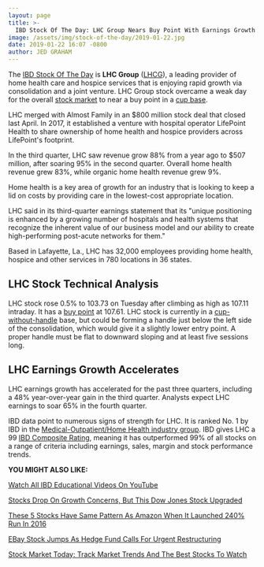 ```yaml
---
layout: page
title: >-
  IBD Stock Of The Day: LHC Group Nears Buy Point With Earnings Growth Accelerating
image: /assets/img/stock-of-the-day/2019-01-22.jpg
date: 2019-01-22 16:07 -0800
author: JED GRAHAM
---
```







The [IBD Stock Of The Day](https://www.investors.com/research/ibd-stock-of-the-day/) is **LHC Group** ([LHCG](https://research.investors.com/quote.aspx?symbol=LHCG)), a leading provider of home health care and hospice services that is enjoying rapid growth via consolidation and a joint venture. LHC Group stock overcame a weak day for the overall [stock market](https://www.investors.com/research/stock-market-data-dow-jones-sp-500-nasdaq-spdr-etfs/) to near a buy point in a [cup base](https://www.investors.com/ibd-university/how-to-buy/common-patterns-1/).




LHC merged with Almost Family in an $800 million stock deal that closed last April. In 2017, it established a venture with hospital operator LifePoint Health to share ownership of home health and hospice providers across LifePoint's footprint.


In the third quarter, LHC saw revenue grow 88% from a year ago to $507 million, after soaring 95% in the second quarter. Overall home health revenue grew 83%, while organic home health revenue grew 9%.


Home health is a key area of growth for an industry that is looking to keep a lid on costs by providing care in the lowest-cost appropriate location.


LHC said in its third-quarter earnings statement that its "unique positioning is enhanced by a growing number of hospitals and health systems that recognize the inherent value of our business model and our ability to create high-performing post-acute networks for them."


Based in Lafayette, La., LHC has 32,000 employees providing home health, hospice and other services in 780 locations in 36 states.


LHC Stock Technical Analysis
----------------------------


LHC stock rose 0.5% to 103.73 on Tuesday after climbing as high as 107.11 intraday. It has a [buy point](https://www.investors.com/how-to-invest/investors-corner/chart-reading-basics-how-a-buy-point-marks-a-time-of-opportunity/) at 107.61. LHC stock is currently in a [cup-without-handle](https://www.investors.com/how-to-invest/investors-corner/investing-202-why-some-great-cup-bases-dont-form-a-handle/) base, but could be forming a handle just below the left side of the consolidation, which would give it a slightly lower entry point. A proper handle must be flat to downward sloping and at least five sessions long.


LHC Earnings Growth Accelerates
-------------------------------


LHC earnings growth has accelerated for the past three quarters, including a 48% year-over-year gain in the third quarter. Analysts expect LHC earnings to soar 65% in the fourth quarter.


IBD data point to numerous signs of strength for LHC. It is ranked No. 1 by IBD in the [Medical-Outpatient/Home Health industry group](https://research.investors.com/stock-checkup/nasdaq-l-h-c-group-inc-lhcg.aspx). IBD gives LHC a 99 [IBD Composite Rating](https://www.investors.com/how-to-invest/investors-corner/how-to-research-growth-stocks/), meaning it has outperformed 99% of all stocks on a range of criteria including earnings, sales, margin and stock performance trends.


**YOU MIGHT ALSO LIKE:**


[Watch All IBD Educational Videos On YouTube](https://www.youtube.com/investorsbusinessdaily)


[Stocks Drop On Growth Concerns, But This Dow Jones Stock Upgraded](https://www.investors.com/market-trend/stock-market-today/stock-market-dow-jones-nike-stock-upgrade/)


[These 5 Stocks Have Same Pattern As Amazon When It Launched 240% Run In 2016](https://www.investors.com/research/top-stocks-to-watch-workday-stock-dollar-general-stock-amazon-stock/)


[EBay Stock Jumps As Hedge Fund Calls For Urgent Restructuring](https://www.investors.com/news/technology/ebay-stock-restructuring-elliott/)


[Stock Market Today: Track Market Trends And The Best Stocks To Watch](https://www.investors.com/market-trend/stock-market-today/stock-market-today-market-trends-best-stocks-buy-watch/)




